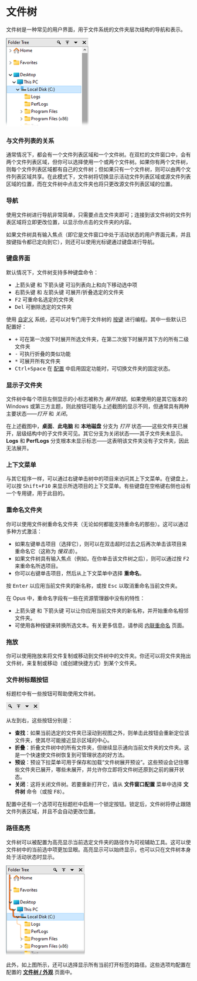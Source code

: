 # 文件树

文件树是一种常见的用户界面，用于文件系统的文件夹层次结构的导航和表示。

![](/Manual/images/media/13/tree.png) 

### 与文件列表的关系

通常情况下，都会有一个文件列表区域和一个文件树。在双栏的文件窗口中，会有两个文件列表区域，但你可以选择使用一个或两个文件树。如果你有两个文件树，则每个文件列表区域都有自己的文件树；但如果只有一个文件树，则可以由两个文件列表区域共享。在此模式下，文件树将切换显示活动文件列表区域或源文件列表区域的位置，而在文件树中点击文件夹也将只更改源文件列表区域的位置。

### 导航

使用文件树进行导航非常简单，只需要点击文件夹即可；连接到该文件树的文件列表区域将立即更改位置，以显示你点击的文件夹的内容。

如果文件树具有输入焦点（即它是文件窗口中处于活动状态的用户界面元素，并且按键指令都已定向到它），则还可以使用光标键通过键盘进行导航。

### 键盘界面

默认情况下，文件树支持多种键盘命令：

- <kbd>上箭头键</kbd> 和 <kbd>下箭头键</kbd> 可沿列表向上和向下移动选中项
- <kbd>右箭头键</kbd> 和 <kbd>左箭头键</kbd> 可展开/折叠选定的文件夹
- <kbd>F2</kbd> 可重命名选定的文件夹
- <kbd>Del</kbd> 可删除选定的文件夹

使用 [自定义](/Manual/customize/README.zh.md) 系统，还可以对专门用于文件树的 [按键](/Manual/customize/the_customize_dialog/keys.zh.md) 进行编程。其中一些默认已配置好：

- <kbd>+</kbd> 可在第一次按下时展开所选文件夹，在第二次按下时展开其下方的所有二级文件夹
- <kbd>-</kbd> 可执行折叠的类似功能
- <kbd>\*</kbd> 可展开所有文件夹
- <kbd>Ctrl+Space</kbd> 在 [配置](/Manual/preferences/preferences_categories/folder_tree/expand_collapse/pins.zh.md) 中启用固定功能时，可切换文件夹的固定状态。

### 显示子文件夹

文件树中每个项目左侧显示的小标志被称为 *展开按钮*。如果使用的是其它版本的 Windows 或第三方主题，则此按钮可能与上述截图的显示不同，但通常具有两种主要状态——*打开* 和 *关闭*。

在上述截图中，**桌面**、**此电脑** 和 **本地磁盘** 分支为 *打开* 状态——这些文件夹已展开，层级结构中的子文件夹可见。其它分支为关闭状态——其子文件夹未显示。**Logs** 和 **PerfLogs** 分支根本未显示标志——这表明该文件夹没有子文件夹，因此无法展开。

### 上下文菜单

与其它程序一样，可以通过右键单击树中的项目来访问其上下文菜单。在键盘上，可以按 <kbd>Shift+F10</kbd> 来显示所选项目的上下文菜单。有些键盘在空格键右侧也设有一个专用键，用于此目的。

### 重命名文件夹

你可以使用文件树重命名文件夹（无论如何都能支持重命名的那些）。这可以通过多种方式激活：

- 如果左键单击项目（选择它），则可以在双击超时过去之后再次单击该项目来重命名它（这称为 *慢双击*）。
- 如果文件树具有输入焦点（例如，在你单击该文件树之后），则可以通过按 <kbd>F2</kbd> 来重命名所选项目。
- 你可以右键单击项目，然后从上下文菜单中选择 **重命名**。

按 <kbd>Enter</kbd> 以应用当前文件夹的新名称，或按 <kbd>Esc</kbd> 以取消重命名当前文件夹。

在 Opus 中，重命名字段有一些在资源管理器中没有的特性：

- <kbd>上箭头键</kbd> 和 <kbd>下箭头键</kbd> 可以让你应用当前文件夹的新名称，并开始重命名相邻文件夹。
- 可使用各种按键来转换所选文本。有关更多信息，请参阅 [内联重命名](/Manual/file_operations/renaming_files/inline_rename.zh.md) 页面。

### 拖放

你可以使用拖放来将文件复制或移动到文件树中的文件夹。你还可以将文件夹拖出文件树，来复制或移动（或创建快捷方式）到某个文件夹。

### 文件树标题按钮

标题栏中有一些按钮可帮助使用文件树。

![](/Manual/images/media/13/tree_buttons.png) 

从左到右，这些按钮分别是：

- **查找**：如果当前选定的文件夹已滚动到视图之外，则单击此按钮会重新定位该文件夹，使其尽可能接近显示区域的中心。
- **折叠**：折叠文件树中的所有文件夹，但继续显示通向当前文件夹的文件夹。这是一个快速使文件树恢复到可管理状态的好方法。
- **预设**：预设下拉菜单可用于保存和加载“文件树展开预设”。这些预设会记住哪些文件夹已展开，哪些未展开，并允许你立即将文件树还原到之前的展开状态。
- **关闭**：这将关闭文件树。若要重新打开它，请从 **文件窗口配置** 菜单中选择 **文件树** 命令（或按 <kbd>F8</kbd>）。

配置中还有一个选项可在标题栏中启用一个锁定按钮。锁定后，文件树将停止跟随文件列表区域，并且不会自动更改位置。

### 路径高亮

文件树可以被配置为高亮显示当前选定文件夹的路径作为可视辅助工具。这可以使文件树中的当前选中项更加显眼。高亮显示可以始终显示，也可以只在文件树本身处于活动状态时显示。

![](/Manual/images/media/13/tree_path.png)

此外，如上图所示，还可以选择显示所有当前打开标签的路径。这些选项均配置在配置的 **[文件树 / 外观](/Manual/preferences/preferences_categories/folder_tree/appearance.zh.md)** 页面中。